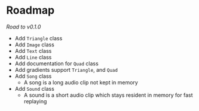 # Roadmap

_Road to v0.1.0_

- Add `Triangle` class
- Add `Image` class
- Add `Text` class
- Add `Line` class
- Add documentation for `Quad` class
- Add gradients support `Triangle`, and `Quad`
- Add `Song` class
  - A song is a long audio clip not kept in memory
- Add `Sound` class
  - A sound is a short audio clip which stays resident in memory for fast replaying

<!--
- `Image#animate_with`
  ```ruby
  ( ["a.jpg", "b.jpg"], millisecs)

  img.pause
  img.resume
  # returns bool
  ```
- `#on_click(&block)` for For `Rectangle` and `Image`
- `Line#intersects?` (intersecting lines?)
- `Window#key_up` and helper
- `Shape#gradient`
- `Window#width, #height`
- `Shape#contains_pt?(x, y)`
  ```ruby
  (x.min..x.max) == pt
  &&
  (y.min..y.max) == pt
  ```
- `Shape#intersects?`
  ```ruby
  # Example:
  s.intersects? r

  # Implementation:
  r1.contains? r2.pt1
  r1.contains? r2.pt2
  # etc
  r2.contains? r1.pt1
  # etc

  # See D3 implementation.
  ```
-->
